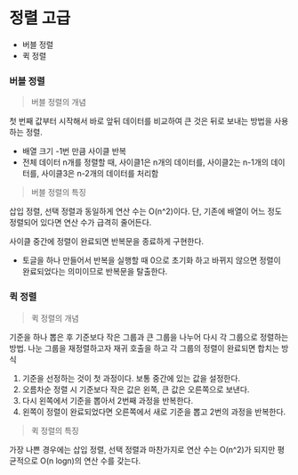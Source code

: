 # 정렬 고급

- 버블 정렬
- 퀵 정렬

###  버블 정렬

> 버블 정렬의 개념

첫 번째 값부터 시작해서 바로 앞뒤 데이터를 비교하여 큰 것은 뒤로 보내는 방법을 사용하는 정렬.

- 배열 크기 -1번 만큼 사이클 반복
- 전체 데이터 n개를 정렬할 때, 사이클1은 n개의 데이터를, 사이클2는 n-1개의 데이터를, 사이클3은 n-2개의 데이터를 처리함

>  버블 정렬의 특징

삽입 정렬, 선택 정렬과 동일하게 연산 수는 O(n^2)이다. 단, 기존에 배열이 어느 정도 정렬되어 있다면 연산 수가 급격히 줄어든다. 

사이클 중간에 정렬이 완료되면 반복문을 종료하게 구현한다.

- 토글을 하나 만들어서 반복을 실행할 때 0으로 초기화 하고 바뀌지 않으면 정렬이 완료되었다는 의미이므로 반복문을 탈출한다.

###  퀵 정렬

> 퀵 정렬의 개념

기준을 하나 뽑은 후 기준보다 작은 그룹과 큰 그룹을 나누어 다시 각 그룹으로 정렬하는 방법. 나눈 그룹을 재정렬하고자 재귀 호출을 하고 각 그룹의 정렬이 완료되면 합치는 방식

1. 기준을 선정하는 것이 첫 과정이다. 보통 중간에 있는 값을 설정한다.
2. 오름차순 정렬 시 기준보다 작은 값은 왼쪽, 큰 값은 오른쪽으로 보낸다.
3. 다시 왼쪽에서 기준을 뽑아서 2번째 과정을 반복한다.
4. 왼쪽이 정렬이 완료되었다면 오른쪽에서 새로 기준을 뽑고 2번의 과정을 반복한다.

> 퀵 정렬의 특징

가장 나쁜 경우에는 삽입 정렬, 선택 정렬과 마찬가지로 연산 수는 O(n^2)가 되지만 평균적으로 O(n logn)의 연산 수를 갖는다.


